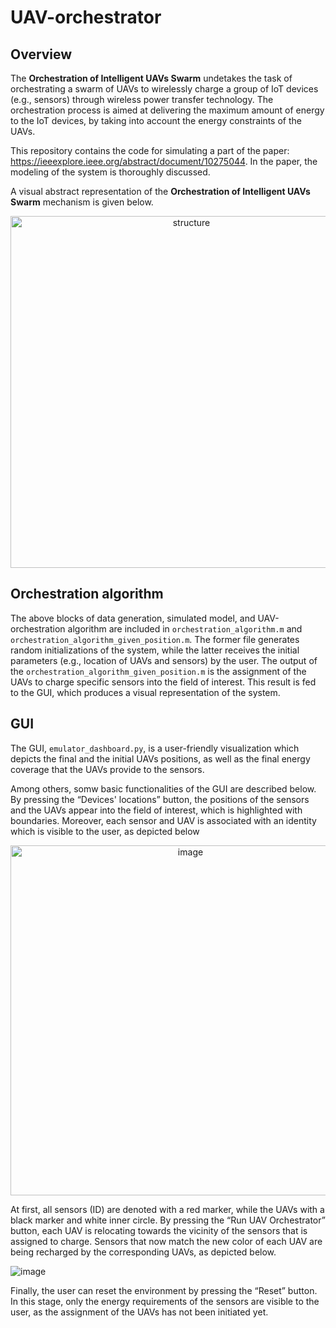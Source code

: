 # UAV-orchestrator
## Overview
The **Orchestration of Intelligent UAVs Swarm** undetakes the task of orchestrating a swarm of UAVs to wirelessly charge a group of IoT devices (e.g., sensors) through wireless power transfer technology. The orchestration process is aimed at delivering the maximum amount of energy to the IoT devices, by taking into account the energy constraints of the UAVs.

This repository contains the code for simulating a part of the paper: https://ieeexplore.ieee.org/abstract/document/10275044. In the paper, the modeling of the system is thoroughly discussed.

 A visual abstract representation of the **Orchestration of Intelligent UAVs Swarm** mechanism is given below.

<p align="center">
<img width="563" alt="structure" src="https://github.com/wcipAUTH/UAV-orchestrator/assets/148755699/27e2dfbc-25b8-4c05-bc76-d6d1b8a8e296">
</p>


## Orchestration algorithm

The above blocks of data generation, simulated model, and UAV-orchestration algorithm are included in `orchestration_algorithm.m` and `orchestration_algorithm_given_position.m`.
The former file generates random initializations of the system, while the latter receives the initial parameters (e.g., location of UAVs and sensors) by the user.
The output of the `orchestration_algorithm_given_position.m` is the assignment of the UAVs to charge specific sensors into the field of interest. This result is fed to the GUI, which produces a visual representation of the system.

## GUI
The GUI, `emulator_dashboard.py`,  is a user-friendly visualization which depicts the final and the initial UAVs positions, as well as the final energy coverage that the UAVs provide to the sensors. 

Among others, somw basic functionalities of the GUI are described below. By pressing the “Devices' locations” button, the positions of the sensors and the UAVs appear into the field of interest, which is highlighted with boundaries. Moreover, each sensor and UAV is associated with an identity which is visible to the user, as depicted below

<p align="center">
<img width="560" alt="image" src="https://github.com/wcipAUTH/UAV-orchestrator/assets/148755699/dde47fc6-3495-4e90-b698-13651ea09848">
</p>

At first, all sensors (ID) are denoted with a red marker, while the UAVs with a black marker and white inner circle. By pressing the “Run UAV Orchestrator” button, each UAV is relocating towards the vicinity of the sensors that is assigned to charge. Sensors that now match the new color of each UAV are being recharged by the corresponding UAVs, as depicted below.

![image](https://github.com/wcipAUTH/UAV-orchestrator/assets/148755699/70ca6054-1ac1-44c1-80e7-70bd5f9cd993)

Finally, the user can reset the environment by pressing the “Reset” button. In this stage, only the energy requirements of the sensors are visible to the user, as the assignment of the UAVs has not been initiated yet. 
